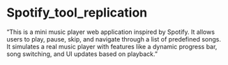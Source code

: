 # Spotify_tool_replication

“This is a mini music player web application inspired by Spotify. It allows users to play, pause, skip, and navigate through a list of predefined songs. It simulates a real music player with features like a dynamic progress bar, song switching, and UI updates based on playback.”
